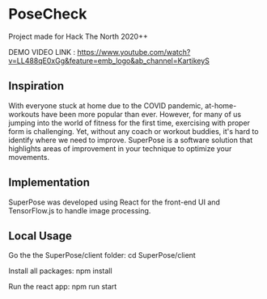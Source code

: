 <!DOCTYPE html>
<html>
<h1>PoseCheck</h1>
Project made for Hack The North 2020++

DEMO VIDEO LINK : https://www.youtube.com/watch?v=LL488qE0xGg&feature=emb_logo&ab_channel=KartikeyS

<h2>Inspiration</h2>

With everyone stuck at home due to the COVID pandemic, at-home-workouts have been more popular than ever. However, for many of us jumping into the world of fitness for the first time, exercising with proper form is challenging. Yet, without any coach or workout buddies, it's hard to identify where we need to improve. SuperPose is a software solution that highlights areas of improvement in your technique to optimize your movements.

<h2>Implementation</h2>
SuperPose was developed using React for the front-end UI and TensorFlow.js to handle image processing.

<h2>Local Usage</h2>
Go the the SuperPose/client folder: cd SuperPose/client

Install all packages: npm install

Run the react app: npm run start
</html>
